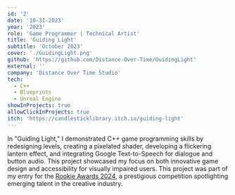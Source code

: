 ```yaml
---
id: '2'
date: '10-31-2023'
year: '2023'
role: 'Game Programmer | Technical Artist'
title: 'Guiding Light'
subtitle: 'October 2023'
cover: './GuidingLight.png'
github: 'https://github.com/Distance-Over-Time/GuidingLight'
external: ''
company: 'Distance Over Time Studio'
tech:
  - C++
  - Blueprints
  - Unreal Engine
showInProjects: true
allowClickInProjects: true
itch: 'https://candlesticklibrary.itch.io/guiding-light'
---
```


In "Guiding Light," I demonstrated C++ game programming skills by redesigning levels, creating a pixelated shader, developing a flickering lantern effect, and integrating Google Text-to-Speech for dialogue and button audio. This project showcased my focus on both innovative game design and accessibility for visually impaired users. This project was part of my entry for the [Rookie Awards 2024](https://www.therookies.co/entries/30189), a prestigious competition spotlighting emerging talent in the creative industry.
